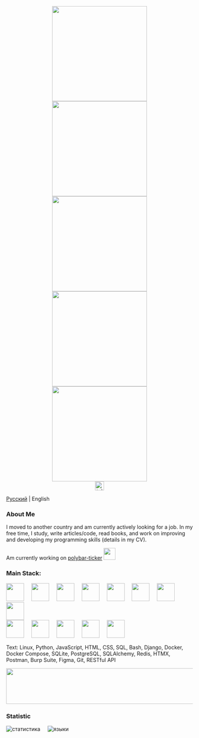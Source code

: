 <div align="center">
    <img src='https://media.giphy.com/media/v1.Y2lkPTc5MGI3NjExY3BpMjk5M2FqajRwOTI5c3dodmsxaGsyeDQxdzFqbmN1YWRsa3B0OCZlcD12MV9naWZzX3NlYXJjaCZjdD1n/XUFPGrX5Zis6Y/giphy.gif' width='256'>
    <img src='https://media.giphy.com/media/v1.Y2lkPTc5MGI3NjExY3BpMjk5M2FqajRwOTI5c3dodmsxaGsyeDQxdzFqbmN1YWRsa3B0OCZlcD12MV9naWZzX3NlYXJjaCZjdD1n/XUFPGrX5Zis6Y/giphy.gif' width='256'>
    <img src='https://media.giphy.com/media/v1.Y2lkPTc5MGI3NjExY3BpMjk5M2FqajRwOTI5c3dodmsxaGsyeDQxdzFqbmN1YWRsa3B0OCZlcD12MV9naWZzX3NlYXJjaCZjdD1n/XUFPGrX5Zis6Y/giphy.gif' width='256'>
    <img src='https://media.giphy.com/media/v1.Y2lkPTc5MGI3NjExY3BpMjk5M2FqajRwOTI5c3dodmsxaGsyeDQxdzFqbmN1YWRsa3B0OCZlcD12MV9naWZzX3NlYXJjaCZjdD1n/XUFPGrX5Zis6Y/giphy.gif' width='256'>
    <img src='https://media.giphy.com/media/v1.Y2lkPTc5MGI3NjExY3BpMjk5M2FqajRwOTI5c3dodmsxaGsyeDQxdzFqbmN1YWRsa3B0OCZlcD12MV9naWZzX3NlYXJjaCZjdD1n/XUFPGrX5Zis6Y/giphy.gif' width='256'>
</div>
<div align="center">
  <!-- Telegram -->
  <a href="https://t.me/devoqub" target="_blank">
    <img src="https://img.shields.io/static/v1?message=Telegram&logo=telegram&label=&color=2CA5E0&logoColor=white&labelColor=&style=for-the-badge" height="24" alt="telegram logo"  />
  </a>
</div>


[Русский](https://github.com/devoqub/devoqub/blob/main/README%20RU.md) | English
<!-- <img align='right' src='https://user-images.githubusercontent.com/5713670/87202985-820dcb80-c2b6-11ea-9f56-7ec461c497c3.gif' width='200'> -->

### About Me
I moved to another country and am currently actively looking for a job. In my free time, I study, write articles/code, read books, and work on improving and developing my programming skills (details in my CV).

Am currently working on [polybar-ticker](https://github.com/devoqub/polybar-ticker)
<img height=32  src='https://github.com/user-attachments/assets/b7736360-a080-4950-b13e-30dfe3d374de'/>



### Main Stack:
<div align="left">
  <!-- Python -->
  <img src="https://img.icons8.com/?size=100&id=13441&format=png&color=000000" width=48/>

  <!-- Django -->
  <img width="12" />
  <img src="https://img.icons8.com/?size=100&id=qV-JzWYl9dzP&format=png&color=000000" width=48/>
  
  <!-- JS -->
  <img width="12" />
  <img src="https://img.icons8.com/?size=100&id=108784&format=png&color=000000" width=48/>
  
  <!-- HTML -->
  <img width="12" />
  <img src="https://img.icons8.com/?size=100&id=20909&format=png&color=000000" width=48/>
  
  <!-- CSS -->
  <img width="12" />
  <img src="https://img.icons8.com/?size=100&id=21278&format=png&color=000000" width=48/>
    
  <!-- Bash -->
  <img width="12" />
  <img src="https://img.icons8.com/?size=100&id=9MJf0ngDwS8z&format=png&color=000000" width=48/>

  <!-- PostgreSQL -->
  <img width="12" />
  <img src="https://img.icons8.com/?size=100&id=38561&format=png&color=000000" width=48/>
  
  <!-- Docker -->
  <img width="12" />
  <img src="https://img.icons8.com/?size=100&id=cdYUlRaag9G9&format=png&color=000000" width=48/>

  <br>
  
  <!-- Linux -->
  <img src="https://img.icons8.com/?size=100&id=17842&format=png&color=000000" width=48/>
  
  <!-- Debian <3 -->
  <img width="12" />
  <img src="https://img.icons8.com/?size=100&id=17838&format=png&color=000000" width=48/>
  
  <!-- Redis -->
  <img width="12" />
  <img src="https://img.icons8.com/?size=100&id=pHS3eRpynIRQ&format=png&color=000000" width=48/>
  
  <!-- Figma -->
  <img width="12" />
  <img src="https://img.icons8.com/?size=100&id=zfHRZ6i1Wg0U&format=png&color=000000" width=48/>
  
  <!-- Git -->
  <img width="12" />
  <img src="https://img.icons8.com/?size=100&id=20906&format=png&color=000000" width=48/>  
</div>

    
<p>Text: Linux, Python, JavaScript, HTML, CSS, SQL, Bash, Django, Docker, Docker Compose, SQLite, PostgreSQL, SQLAlchemy, Redis, HTMX, Postman, Burp Suite, Figma, Git, RESTful API</p>
<img height=96 width=1024 src="https://github.com/user-attachments/assets/95d127a0-36d1-47df-8066-ff602bcf6b5f"/>


### Statistic
<div align="left">
    <img src="https://github-readme-stats.vercel.app/api?username=devoqub&locale=en&hide_title=false&layout=compact&card_width=320&langs_count=5&theme=dark&hide_border=false&order=2"  alt="статистика"/>
    <img width="12" />
    <img src="https://github-readme-stats.vercel.app/api/top-langs?username=devoqub&locale=en&hide_title=false&layout=compact&card_width=320&langs_count=5&theme=dark&hide_border=false&order=2"  alt="языки"/>
<div/>
